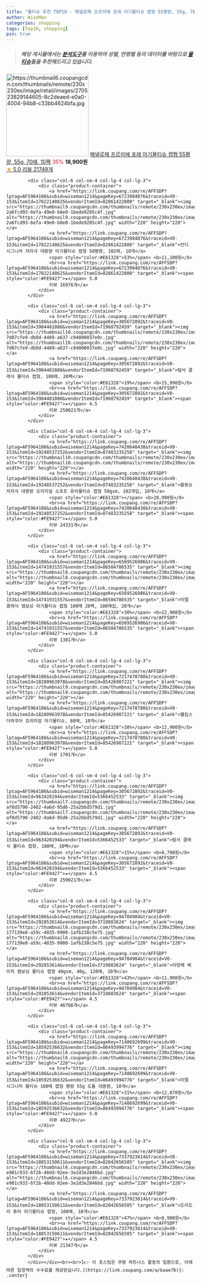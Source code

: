 ```yaml
---
title: "물티슈 추천 TOP10 - 페넬로페 프르미에 포레 아기물티슈 캡형 55평량, 55g, 70매, 10팩"
author: WiseMan
categories: shopping
tags: [Top10, shopping]
pin: true
---
```


> ##### 해당 게시물에서는 [**분석도구**](https://itemscout.io/)를 이용하여 **성별**, **연령별** 등의 데이터를 바탕으로 [**물티슈**](https://link.coupang.com/a/baae76)들을 추천해드리고 있습니다.
<div class="container"><div class="row">
            <div class="col-6 col-sm-4 col-lg-4 col-lg-3">
                <div class="product-container">
                    <a href="https://link.coupang.com/re/AFFSDP?lptag=AF5964186&subid=wiseman1214&pageKey=81009162&traceid=V0-153&itemId=19720334420&vendorItemId=3628591485" target="_blank"><img src="https://thumbnail6.coupangcdn.com/thumbnails/remote/230x230ex/image/retail/images/270523829144605-8c2deaed-e0a0-4004-94b8-c33bb4624bfa.jpg" alt="https://thumbnail6.coupangcdn.com/thumbnails/remote/230x230ex/image/retail/images/270523829144605-8c2deaed-e0a0-4004-94b8-c33bb4624bfa.jpg" width="220" height="220"></a>
                    <a href="https://link.coupang.com/re/AFFSDP?lptag=AF5964186&subid=wiseman1214&pageKey=81009162&traceid=V0-153&itemId=19720334420&vendorItemId=3628591485" target="_blank">페넬로페 프르미에 포레 아기물티슈 캡형 55평량, 55g, 70매, 10팩</a>
                    <span style="color:#E61328">35%</span> <b>18,900원</b>
                    <br><a href="https://link.coupang.com/re/AFFSDP?lptag=AF5964186&subid=wiseman1214&pageKey=81009162&traceid=V0-153&itemId=19720334420&vendorItemId=3628591485" target="_blank"><span style="color:#FE9427">★</span> 5.0
                    리뷰 21749개</a>
                </div>
            </div>
            
            <div class="col-6 col-sm-4 col-lg-4 col-lg-3">
                <div class="product-container">
                    <a href="https://link.coupang.com/re/AFFSDP?lptag=AF5964186&subid=wiseman1214&pageKey=6723984076&traceid=V0-153&itemId=17822148625&vendorItemId=82861422800" target="_blank"><img src="https://thumbnail9.coupangcdn.com/thumbnails/remote/230x230ex/image/retail/images/519779157341273-2a6fcd93-6efa-49e0-b8e0-1bede9205c4f.jpg" alt="https://thumbnail9.coupangcdn.com/thumbnails/remote/230x230ex/image/retail/images/519779157341273-2a6fcd93-6efa-49e0-b8e0-1bede9205c4f.jpg" width="220" height="220"></a>
                    <a href="https://link.coupang.com/re/AFFSDP?lptag=AF5964186&subid=wiseman1214&pageKey=6723984076&traceid=V0-153&itemId=17822148625&vendorItemId=82861422800" target="_blank">안디 시그니처 저자극 대용량 아기물티슈 캡형 50평량, 102매, 10개</a>
                    <span style="color:#E61328">53%</span> <b>11,100원</b>
                    <br><a href="https://link.coupang.com/re/AFFSDP?lptag=AF5964186&subid=wiseman1214&pageKey=6723984076&traceid=V0-153&itemId=17822148625&vendorItemId=82861422800" target="_blank"><span style="color:#FE9427">★</span> 5.0
                    리뷰 16976개</a>
                </div>
            </div>
            
            <div class="col-6 col-sm-4 col-lg-4 col-lg-3">
                <div class="product-container">
                    <a href="https://link.coupang.com/re/AFFSDP?lptag=AF5964186&subid=wiseman1214&pageKey=305672892&traceid=V0-153&itemId=3984481086&vendorItemId=71968792459" target="_blank"><img src="https://thumbnail10.coupangcdn.com/thumbnails/remote/230x230ex/image/retail/images/436314960169675-7d07cfe9-db8d-4489-a637-c94000037e0c.jpg" alt="https://thumbnail10.coupangcdn.com/thumbnails/remote/230x230ex/image/retail/images/436314960169675-7d07cfe9-db8d-4489-a637-c94000037e0c.jpg" width="220" height="220"></a>
                    <a href="https://link.coupang.com/re/AFFSDP?lptag=AF5964186&subid=wiseman1214&pageKey=305672892&traceid=V0-153&itemId=3984481086&vendorItemId=71968792459" target="_blank">탐사 클래식 물티슈 캡형, 100매, 20팩</a>
                    <span style="color:#E61328">19%</span> <b>15,990원</b>
                    <br><a href="https://link.coupang.com/re/AFFSDP?lptag=AF5964186&subid=wiseman1214&pageKey=305672892&traceid=V0-153&itemId=3984481086&vendorItemId=71968792459" target="_blank"><span style="color:#FE9427">★</span> 4.5
                    리뷰 259021개</a>
                </div>
            </div>
            
            <div class="col-6 col-sm-4 col-lg-4 col-lg-3">
                <div class="product-container">
                    <a href="https://link.coupang.com/re/AFFSDP?lptag=AF5964186&subid=wiseman1214&pageKey=7420648438&traceid=V0-153&itemId=19248537252&vendorItemId=87483235258" target="_blank"><img src="https://thumbnail10.coupangcdn.com/thumbnails/remote/230x230ex/image/vendor_inventory/f8e5/c723619080eccf2db47117d2936a02bada524fcd72bd1307b62c3919da14.JPG" alt="https://thumbnail10.coupangcdn.com/thumbnails/remote/230x230ex/image/vendor_inventory/f8e5/c723619080eccf2db47117d2936a02bada524fcd72bd1307b62c3919da14.JPG" width="220" height="220"></a>
                    <a href="https://link.coupang.com/re/AFFSDP?lptag=AF5964186&subid=wiseman1214&pageKey=7420648438&traceid=V0-153&itemId=19248537252&vendorItemId=87483235258" target="_blank">블랑슈 저자극 대용량 오리지널 소프트 유아물티슈 캡형 50gsm, 102개입, 10개</a>
                    <span style="color:#E61328"></span> <b>28,990원</b>
                    <br><a href="https://link.coupang.com/re/AFFSDP?lptag=AF5964186&subid=wiseman1214&pageKey=7420648438&traceid=V0-153&itemId=19248537252&vendorItemId=87483235258" target="_blank"><span style="color:#FE9427">★</span> 5.0
                    리뷰 24331개</a>
                </div>
            </div>
            
            <div class="col-6 col-sm-4 col-lg-4 col-lg-3">
                <div class="product-container">
                    <a href="https://link.coupang.com/re/AFFSDP?lptag=AF5964186&subid=wiseman1214&pageKey=6569526986&traceid=V0-153&itemId=14741931557&vendorItemId=86504786535" target="_blank"><img src="https://thumbnail8.coupangcdn.com/thumbnails/remote/230x230ex/image/vendor_inventory/faac/256e90d74df20aa9c041bc049f2dd387c93a675d946d893a2c3966ea066a.jpg" alt="https://thumbnail8.coupangcdn.com/thumbnails/remote/230x230ex/image/vendor_inventory/faac/256e90d74df20aa9c041bc049f2dd387c93a675d946d893a2c3966ea066a.jpg" width="220" height="220"></a>
                    <a href="https://link.coupang.com/re/AFFSDP?lptag=AF5964186&subid=wiseman1214&pageKey=6569526986&traceid=V0-153&itemId=14741931557&vendorItemId=86504786535" target="_blank">미엘 클래식 엠보싱 아기물티슈 캡형 100매 20팩, 100매입, 20개</a>
                    <span style="color:#E61328">30%</span> <b>22,900원</b>
                    <br><a href="https://link.coupang.com/re/AFFSDP?lptag=AF5964186&subid=wiseman1214&pageKey=6569526986&traceid=V0-153&itemId=14741931557&vendorItemId=86504786535" target="_blank"><span style="color:#FE9427">★</span> 5.0
                    리뷰 1381개</a>
                </div>
            </div>
            
            <div class="col-6 col-sm-4 col-lg-4 col-lg-3">
                <div class="product-container">
                    <a href="https://link.coupang.com/re/AFFSDP?lptag=AF5964186&subid=wiseman1214&pageKey=7217478780&traceid=V0-153&itemId=18280963978&vendorItemId=85426907221" target="_blank"><img src="https://thumbnail9.coupangcdn.com/thumbnails/remote/230x230ex/image/rs_quotation_api/4ekddmjg/2d9ea0d87b9b4d05a4ffba777c5c0606.png" alt="https://thumbnail9.coupangcdn.com/thumbnails/remote/230x230ex/image/rs_quotation_api/4ekddmjg/2d9ea0d87b9b4d05a4ffba777c5c0606.png" width="220" height="220"></a>
                    <a href="https://link.coupang.com/re/AFFSDP?lptag=AF5964186&subid=wiseman1214&pageKey=7217478780&traceid=V0-153&itemId=18280963978&vendorItemId=85426907221" target="_blank">웰킵스 더마쿠아 프리미엄 아기물티슈, 80매, 10개</a>
                    <span style="color:#E61328">38%</span> <b>12,900원</b>
                    <br><a href="https://link.coupang.com/re/AFFSDP?lptag=AF5964186&subid=wiseman1214&pageKey=7217478780&traceid=V0-153&itemId=18280963978&vendorItemId=85426907221" target="_blank"><span style="color:#FE9427">★</span> 5.0
                    리뷰 1701개</a>
                </div>
            </div>
            
            <div class="col-6 col-sm-4 col-lg-4 col-lg-3">
                <div class="product-container">
                    <a href="https://link.coupang.com/re/AFFSDP?lptag=AF5964186&subid=wiseman1214&pageKey=305672892&traceid=V0-153&itemId=963428194&vendorItemId=5366452533" target="_blank"><img src="https://thumbnail7.coupangcdn.com/thumbnails/remote/230x230ex/image/retail/images/164153445891991-af0d5790-2402-4a6d-95d6-25a2bbd579d1.jpg" alt="https://thumbnail7.coupangcdn.com/thumbnails/remote/230x230ex/image/retail/images/164153445891991-af0d5790-2402-4a6d-95d6-25a2bbd579d1.jpg" width="220" height="220"></a>
                    <a href="https://link.coupang.com/re/AFFSDP?lptag=AF5964186&subid=wiseman1214&pageKey=305672892&traceid=V0-153&itemId=963428194&vendorItemId=5366452533" target="_blank">탐사 클래식 물티슈 캡형, 100매, 10팩</a>
                    <span style="color:#E61328">15%</span> <b>8,790원</b>
                    <br><a href="https://link.coupang.com/re/AFFSDP?lptag=AF5964186&subid=wiseman1214&pageKey=305672892&traceid=V0-153&itemId=963428194&vendorItemId=5366452533" target="_blank"><span style="color:#FE9427">★</span> 4.5
                    리뷰 259021개</a>
                </div>
            </div>
            
            <div class="col-6 col-sm-4 col-lg-4 col-lg-3">
                <div class="product-container">
                    <a href="https://link.coupang.com/re/AFFSDP?lptag=AF5964186&subid=wiseman1214&pageKey=94704984&traceid=V0-153&itemId=292853614&vendorItemId=3719883624" target="_blank"><img src="https://thumbnail6.coupangcdn.com/thumbnails/remote/230x230ex/image/retail/images/988988744491532-177139e8-a59c-4835-9900-1afb238c5e75.jpg" alt="https://thumbnail6.coupangcdn.com/thumbnails/remote/230x230ex/image/retail/images/988988744491532-177139e8-a59c-4835-9900-1afb238c5e75.jpg" width="220" height="220"></a>
                    <a href="https://link.coupang.com/re/AFFSDP?lptag=AF5964186&subid=wiseman1214&pageKey=94704984&traceid=V0-153&itemId=292853614&vendorItemId=3719883624" target="_blank">아망떼 베이직 엠보싱 물티슈 캡형 40gsm, 40g, 120매, 10개</a>
                    <span style="color:#E61328">43%</span> <b>11,900원</b>
                    <br><a href="https://link.coupang.com/re/AFFSDP?lptag=AF5964186&subid=wiseman1214&pageKey=94704984&traceid=V0-153&itemId=292853614&vendorItemId=3719883624" target="_blank"><span style="color:#FE9427">★</span> 4.5
                    리뷰 46766개</a>
                </div>
            </div>
            
            <div class="col-6 col-sm-4 col-lg-4 col-lg-3">
                <div class="product-container">
                    <a href="https://link.coupang.com/re/AFFSDP?lptag=AF5964186&subid=wiseman1214&pageKey=7148692699&traceid=V0-153&itemId=18592536632&vendorItemId=86493994776" target="_blank"><img src="https://thumbnail6.coupangcdn.com/thumbnails/remote/230x230ex/image/vendor_inventory/03a9/56368276d660896cd06d78fc00cb91876dc30eb102ab695658de6f373f9d.png" alt="https://thumbnail6.coupangcdn.com/thumbnails/remote/230x230ex/image/vendor_inventory/03a9/56368276d660896cd06d78fc00cb91876dc30eb102ab695658de6f373f9d.png" width="220" height="220"></a>
                    <a href="https://link.coupang.com/re/AFFSDP?lptag=AF5964186&subid=wiseman1214&pageKey=7148692699&traceid=V0-153&itemId=18592536632&vendorItemId=86493994776" target="_blank">미엘 시그니처 물티슈 100매 캡형 평량 55g 도톰 대용량, 10개</a>
                    <span style="color:#E61328">31%</span> <b>12,870원</b>
                    <br><a href="https://link.coupang.com/re/AFFSDP?lptag=AF5964186&subid=wiseman1214&pageKey=7148692699&traceid=V0-153&itemId=18592536632&vendorItemId=86493994776" target="_blank"><span style="color:#FE9427">★</span> 5.0
                    리뷰 4922개</a>
                </div>
            </div>
            
            <div class="col-6 col-sm-4 col-lg-4 col-lg-3">
                <div class="product-container">
                    <a href="https://link.coupang.com/re/AFFSDP?lptag=AF5964186&subid=wiseman1214&pageKey=7337923814&traceid=V0-153&itemId=18853150611&vendorItemId=82042656585" target="_blank"><img src="https://thumbnail6.coupangcdn.com/thumbnails/remote/230x230ex/image/retail/images/10233573625416773-e901c933-6f2b-48dd-92ee-3e2d3e2846bd.jpg" alt="https://thumbnail6.coupangcdn.com/thumbnails/remote/230x230ex/image/retail/images/10233573625416773-e901c933-6f2b-48dd-92ee-3e2d3e2846bd.jpg" width="220" height="220"></a>
                    <a href="https://link.coupang.com/re/AFFSDP?lptag=AF5964186&subid=wiseman1214&pageKey=7337923814&traceid=V0-153&itemId=18853150611&vendorItemId=82042656585" target="_blank">도리도리 퓨어 아기물티슈 캡형, 100매, 10개</a>
                    <span style="color:#E61328">47%</span> <b>8,900원</b>
                    <br><a href="https://link.coupang.com/re/AFFSDP?lptag=AF5964186&subid=wiseman1214&pageKey=7337923814&traceid=V0-153&itemId=18853150611&vendorItemId=82042656585" target="_blank"><span style="color:#FE9427">★</span> 4.5
                    리뷰 21347개</a>
                </div>
            </div>
            </div></div><br><br>[👉 이 포스팅은 쿠팡 파트너스 활동의 일환으로, 이에 따른 일정액의 수수료를 제공받습니다.](https://link.coupang.com/a/baae76){: .center}